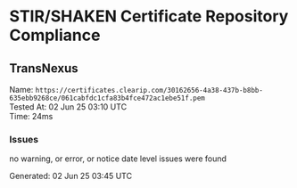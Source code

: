 # STIR/SHAKEN Certificate Repository Compliance

## TransNexus

Name: `https://certificates.clearip.com/30162656-4a38-437b-b8bb-635ebb9268ce/061cabfdc1cfa83b4fce472ac1ebe51f.pem`\
Tested At: 02 Jun 25 03:10 UTC\
Time: 24ms

### Issues

no warning, or error, or notice date level issues were found

Generated: 02 Jun 25 03:45 UTC